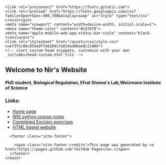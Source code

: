 
<html lang="en-US">
  <head>
    <meta charset="UTF-8">

<!-- Begin Jekyll SEO tag v2.7.1 -->
<title>GitHub Page of Nir Erez</title>
<meta name="generator" content="Jekyll v3.9.0" />
<meta property="og:title" content="GitHub Page of Nir Erez" />
<meta property="og:locale" content="en_US" />
<link rel="canonical" href="https://github.nirer06.com/" />
<meta property="og:url" content="https://github.szabgab.com/" />
<meta property="og:site_name" content="GitHub Page of Nir Erez" />
<meta name="twitter:card" content="summary" />
<meta property="twitter:title" content="GitHub Page of Nir Erez" />
<script type="application/ld+json">
{"url":"https://github.nirer06.com/","@type":"WebSite","headline":"GitHub Page of Nir Erez","name":"GitHub Page of Nir Erez","@context":"https://schema.org"}</script>
<!-- End Jekyll SEO tag -->

    <link rel="preconnect" href="https://fonts.gstatic.com">
    <link rel="preload" href="https://fonts.googleapis.com/css?family=Open+Sans:400,700&display=swap" as="style" type="text/css" crossorigin>
    <meta name="viewport" content="width=device-width, initial-scale=1">
    <meta name="theme-color" content="#157878">
    <meta name="apple-mobile-web-app-status-bar-style" content="black-translucent">
    <link rel="stylesheet" href="/assets/css/style.css?v=ef3f3c8bc854a9ffe6289c7e814ad60ae8c2140d">
    <!-- start custom head snippets, customize with your own _includes/head-custom.html file -->

<!-- Setup Google Analytics -->



<!-- You can set your favicon here -->
<!-- link rel="shortcut icon" type="image/x-icon" href="/favicon.ico" -->

<!-- end custom head snippets -->


  </head>
  <body>
     <main id="content" class="main-content" role="main">

<h2 id="experience"><strong>Welcome to Nir's Website</strong></h2>

<h4 id="phd-student-theoretical-Biological-Regulation">PhD student, Biological Regulation, Efrat Shema's Lab,Weizmann Institute of Science</h4>
<h3 id="Links">Links:</h3>
<ul>
  <li><a href="https://nirer06.github.io/">Home page</a></li>
  <li><a href="https://nirer06.github.io/Notes">WIS python course notes</a></li>
  <li><a href="https://nirer06.github.io/Excercism">Completed Exrcism exercises</a></li>
  <li><a href="https://nirer06.github.io/web/index.html">HTML based website</a></li>
</ul>


      <footer class="site-footer">
        
        <span class="site-footer-credits">This page was generated by <a href="https://pages.github.com">GitHub Pages</a>.</span>
      </footer>
    </main>
  </body>
</html>
